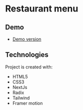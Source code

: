 # Restaurant menu
## Demo
* [Demo version](https://aleksandercie.github.io/Dannach)
## Technologies

Project is created with:
* HTML5
* CSS3
* NextJs
* Radix
* Tailwind
* Framer motion
